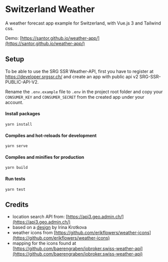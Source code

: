 # Switzerland Weather

A weather forecast app example for Switzerland, with Vue.js 3 and Tailwind css.

Demo: [https://santor.github.io/weather-app/](https://santor.github.io/weather-app/)

## Setup

To be able to use the SRG SSR Weather-API, first you have to register at https://developer.srgssr.ch/ and create an app with public api v2 SRG-SSR-PUBLIC-API-V2.

Rename the `.env.example` file to `.env` in the project root folder and copy your `CONSUMER_KEY` and `CONSUMER_SECRET` from the created app under your account.

#### Install packages

```
yarn install
```

#### Compiles and hot-reloads for development

```
yarn serve
```

#### Compiles and minifies for production

```
yarn build
```

#### Run tests

```
yarn test
```

## Credits

- location search API from: [https://api3.geo.admin.ch/](https://api3.geo.admin.ch/)
- based on a [design](https://dribbble.com/shots/10979569-Card-weather) by Irina Krotkova
- weather icons from [https://github.com/erikflowers/weather-icons](https://github.com/erikflowers/weather-icons)
- mapping for the icons found at [https://github.com/baerengraben/iobroker.swiss-weather-api](https://github.com/baerengraben/iobroker.swiss-weather-api)
